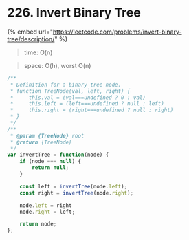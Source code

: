 # 226. Invert Binary Tree



{% embed url="https://leetcode.com/problems/invert-binary-tree/description/" %}

> time: O(n)

> space: O(h), worst O(n)

```jsx
/**
 * Definition for a binary tree node.
 * function TreeNode(val, left, right) {
 *     this.val = (val===undefined ? 0 : val)
 *     this.left = (left===undefined ? null : left)
 *     this.right = (right===undefined ? null : right)
 * }
 */
/**
 * @param {TreeNode} root
 * @return {TreeNode}
 */
var invertTree = function(node) {
    if (node === null) {
        return null;
    }

    const left = invertTree(node.left);
    const right = invertTree(node.right);

    node.left = right
    node.right = left;

    return node;
};
```
